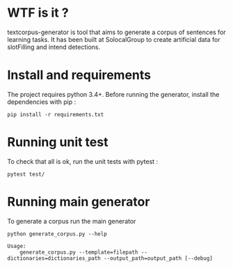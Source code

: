# WTF is it ?
textcorpus-generator is tool that aims to generate a corpus of sentences for learning tasks.
It has been built at SolocalGroup to create artificial data for slotFilling and intend detections.

# Install and requirements
The project requires python 3.4+.
Before running the generator, install the dependencies with pip :

```
pip install -r requirements.txt
```

# Running unit test
To check that all is ok, run the unit tests with pytest :

```
pytest test/
```

# Running main generator
To generate a corpus run the main generator
```
python generate_corpus.py --help

Usage:
    generate_corpus.py --template=filepath --dictionaries=dictionaries_path --output_path=output_path [--debug]
```
